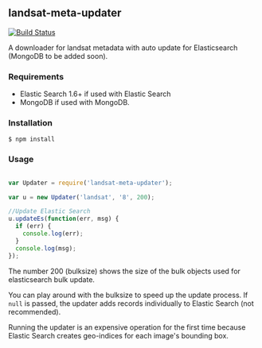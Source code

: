 ## landsat-meta-updater

[![Build Status](https://travis-ci.org/developmentseed/landsat-meta-updater.svg?branch=master)](https://travis-ci.org/developmentseed/landsat-meta-updater)

A downloader for landsat metadata with auto update for Elasticsearch (MongoDB to be added soon).

### Requirements

- Elastic Search 1.6+ if used with Elastic Search
- MongoDB if used with MongoDB.

### Installation

    $ npm install

### Usage

```javascript

var Updater = require('landsat-meta-updater');

var u = new Updater('landsat', '8', 200);

//Update Elastic Search
u.updateEs(function(err, msg) {
  if (err) {
    console.log(err);
  }
  console.log(msg);
});

```

The number 200 (bulksize) shows the size of the bulk objects used for elasticsearch bulk update.

You can play around with the bulksize to speed up the update process. If `null` is passed, the updater adds records individually to Elastic Search (not recommended).

Running the updater is an expensive operation for the first time because Elastic Search creates geo-indices for each image's bounding box.
